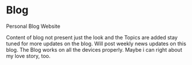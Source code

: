 # Blog
Personal Blog Website  

Content of blog not present just the look and the Topics are added stay tuned for more updates on the blog.
Will post weekly news updates on this blog.
The Blog works on all the devices properly.
Maybe i can right about my love story, too.